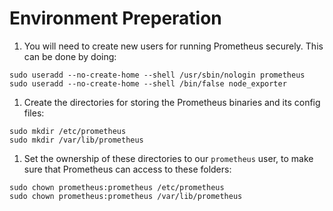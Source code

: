 # Environment Preperation

1. You will need to create new users for running Prometheus securely. This can be done by doing:

```
sudo useradd --no-create-home --shell /usr/sbin/nologin prometheus 
sudo useradd --no-create-home --shell /bin/false node_exporter
```

1. Create the directories for storing the Prometheus binaries and its config files:

```
sudo mkdir /etc/prometheus 
sudo mkdir /var/lib/prometheus
```

1. Set the ownership of these directories to our `prometheus` user, to make sure that Prometheus can access to these folders:

```
sudo chown prometheus:prometheus /etc/prometheus 
sudo chown prometheus:prometheus /var/lib/prometheus
```
